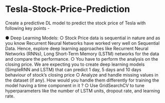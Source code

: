 # Tesla-Stock-Price-Prediction

Create a predictive DL model to predict the stock price of Tesla with following key
points -

● Deep Learning Models:
○ Stock Price data is sequential in nature and as you know Recurrent
Neural Networks have worked very well on Sequential Data. Hence,
explore deep learning approaches like Recurrent Neural Networks
(RNNs), Long Short-Term Memory (LSTM) networks for the data and
compare the performance.
○ You have to perform the analysis on the closing price. We are expecting
you to create deep learning models (SimpleRNN and LSTM) that can
predict 1 day, 5 days and 10 days behaviour of stock’s closing price
○ Analyze and handle missing values in the dataset (if any). How would
you handle them differently for training the model having a time
component in it ?
○ Use GridSearchCV to tune hyperparameters like the number of LSTM
units, dropout rate, and learning rate.
